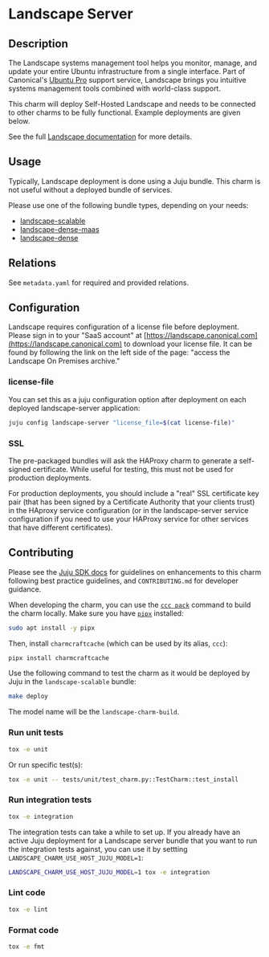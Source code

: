 # Landscape Server

## Description

The Landscape systems management tool helps you monitor, manage, and
update your entire Ubuntu infrastructure from a single interface. Part
of Canonical's [Ubuntu Pro](https://ubuntu.com/pro) support service,
Landscape brings you intuitive systems management tools combined with
world-class support.

This charm will deploy Self-Hosted Landscape and needs to be connected
to other charms to be fully functional. Example deployments are given
below.

See the full [Landscape documentation](https://ubuntu.com/landscape/docs)
for more details.

## Usage

Typically, Landscape deployment is done using a Juju bundle. This charm
is not useful without a deployed bundle of services.

Please use one of the following bundle types, depending on your needs:

- [landscape-scalable](https://charmhub.io/landscape-scalable)
- [landscape-dense-maas](https://charmhub.io/landscape-dense-maas)
- [landscape-dense](https://charmhub.io/landscape-dense)

## Relations

See `metadata.yaml` for required and provided relations.

## Configuration

Landscape requires configuration of a license file before deployment.
Please sign in to your "SaaS account" at
[https://landscape.canonical.com](https://landscape.canonical.com) to
download your license file. It can be found by following the link on
the left side of the page: "access the Landscape On Premises archive."

### license-file

You can set this as a juju configuration option after deployment on each
deployed landscape-server application:

```bash
juju config landscape-server "license_file=$(cat license-file)"
```

### SSL

The pre-packaged bundles will ask the HAProxy charm to generate a
self-signed certificate. While useful for testing, this must not be used
for production deployments.

For production deployments, you should include a "real" SSL certificate
key pair (that has been signed by a Certificate Authority that your
clients trust) in the HAproxy service configuration (or in the
landscape-server service configuration if you need to use your HAProxy
service for other services that have different certificates).

## Contributing

Please see the [Juju SDK docs](https://juju.is/docs/sdk) for guidelines
on enhancements to this charm following best practice guidelines, and
`CONTRIBUTING.md` for developer guidance.

When developing the charm, you can use the [`ccc pack`](https://github.com/canonical/charmcraftcache) command to build the charm locally. Make sure you have [`pipx`](https://github.com/pypa/pipx) installed:

```sh
sudo apt install -y pipx
```

Then, install `charmcraftcache` (which can be used by its alias, `ccc`):

```sh
pipx install charmcraftcache
```

Use the following command to test the charm as
it would be deployed by Juju in the `landscape-scalable` bundle:

```bash
make deploy
```

The model name will be the `landscape-charm-build`.

### Run unit tests

```sh
tox -e unit
```

Or run specific test(s):

```sh
tox -e unit -- tests/unit/test_charm.py::TestCharm::test_install
```

### Run integration tests

```sh
tox -e integration
```

The integration tests can take a while to set up. If you already have an active Juju deployment for a Landscape server bundle that you want to run the integration tests against, you can use it by settting `LANDSCAPE_CHARM_USE_HOST_JUJU_MODEL=1`:

```sh
LANDSCAPE_CHARM_USE_HOST_JUJU_MODEL=1 tox -e integration
```

### Lint code

```sh
tox -e lint
```

### Format code

```sh
tox -e fmt
```
